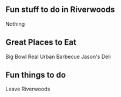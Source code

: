 ## Fun stuff to do in Riverwoods

Nothing

## Great Places to Eat

Big Bowl
Real Urban Barbecue
Jason's Deli

## Fun things to do

Leave Riverwoods
